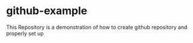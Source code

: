 # github-example
This Repository is a demonstration of how to create github repository and properly set up
